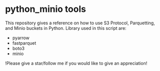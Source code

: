 # python_minio tools
This repository gives a reference on how to use S3 Protocol, Parquetting, and Minio buckets in Python.
Library used in this script are:
* pyarrow
* fastparquet
* boto3
* minio

!Please give a star/follow me if you would like to give an appreciation!
